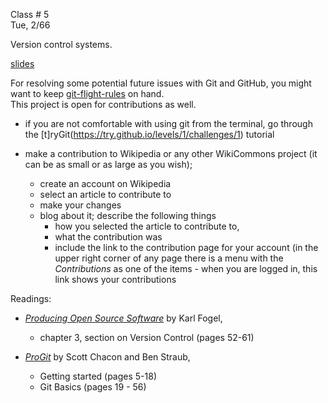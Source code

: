 
<div class="lecture2">

<div class="column_date">

Class # 5 <br> 
Tue, 2/66 

</div>

<div class="column_materials">
<p markdown="block">

Version control systems. 


[slides](slides/week3/version_control_systems.html)  

For resolving some potential future issues with Git and GitHub, you might 
want to keep [git-flight-rules](https://github.com/k88hudson/git-flight-rules) on hand. <br>
This project is open for contributions as well. 

</p>
</div>


<div class="column_assign">
<p markdown="block">


- if you are not comfortable with using git from the terminal, go through the [t]ryGit(https://try.github.io/levels/1/challenges/1) tutorial


- make a contribution to Wikipedia or any other WikiCommons project
 (it can be as small or as large as you wish); 
    - create an account on Wikipedia 
    - select an article to contribute to
    - make your changes
    - blog about it; describe the following things
        - how you selected the article to contribute to, 
        - what the contribution was 
        - include the link to the contribution page for your account (in the upper right
        corner of any page there is a menu with the _Contributions_ as one of the items - when you are 
        logged in, this link shows your contributions 

Readings: 

- [_Producing Open Source Software_](http://producingoss.com/) by Karl Fogel, 
    - chapter 3, section on Version Control (pages 52-61) 

- [_ProGit_](https://git-scm.com/book/en/v2) by Scott Chacon and Ben Straub, 
    - Getting started (pages 5-18)
    - Git Basics (pages 19 - 56)



</p>
</div>
    
</div>
